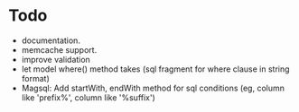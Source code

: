 Todo
================

* documentation.
* memcache support.
* improve validation
* let model where() method takes (sql fragment for where clause in string format)
* Magsql: Add startWith, endWith method for sql conditions (eg, column like 'prefix%', column like '%suffix')
